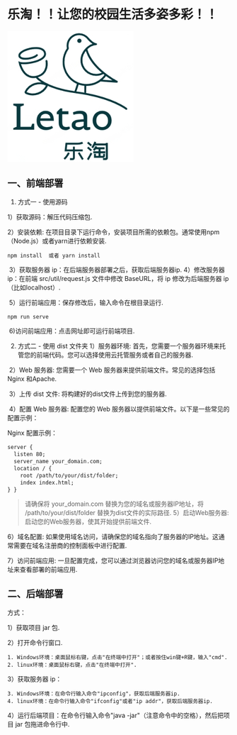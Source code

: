 

# 乐淘！！让您的校园生活多姿多彩！！

![商标](https://github.com/RYaNzzZ1/letao/blob/master/images/%E5%95%86%E6%A0%87.png)

## 一、前端部署

1. 方式一 - 使用源码

  1）获取源码：解压代码压缩包.

  2）安装依赖: 在项目目录下运行命令，安装项目所需的依赖包。通常使用npm（Node.js）或者yarn进行依赖安装.

```plain
npm install  或者 yarn install
```
​	3）获取服务器 ip：在后端服务器部署之后，获取后端服务器ip.
​	4）修改服务器 ip：在前端 src/util/request.js 文件中修改 BaseURL，将 ip 修改为后端服务器 ip（比如localhost）.

​	5）运行前端应用：保存修改后，输入命令在根目录运行.

```plain
npm run serve
```
​	6)访问前端应用：点击网址即可运行前端项目.

2. 方式二 - 使用 dist 文件夹
1）服务器环境: 首先，您需要一个服务器环境来托管您的前端代码。您可以选择使用云托管服务或者自己的服务器.

​	2）Web 服务器: 您需要一个 Web 服务器来提供前端文件。常见的选择包括 Nginx 和Apache.

​	3）上传 dist 文件: 将构建好的dist文件上传到您的服务器.

​	4）配置 Web 服务器: 配置您的 Web 服务器以提供前端文件。以下是一些常见的配置示例：

Nginx 配置示例：

```plain
server {     
  listen 80;    
  server_name your_domain.com;      
  location / {         
    root /path/to/your/dist/folder;         
    index index.html;    
} } 
```
>请确保将 your_domain.com 替换为您的域名或服务器IP地址，将 /path/to/your/dist/folder 替换为dist文件的实际路径.
5）启动Web服务器: 启动您的Web服务器，使其开始提供前端文件.

6）域名配置: 如果使用域名访问，请确保您的域名指向了服务器的IP地址。这通常需要在域名注册商的控制面板中进行配置.

7）访问前端应用: 一旦配置完成，您可以通过浏览器访问您的域名或服务器IP地址来查看部署的前端应用.

## 二、后端部署

方式：

1）获取项目 jar 包.

2）打开命令行窗口.

    1. Windows环境：桌面鼠标右键，点击"在终端中打开"；或者按住win键+R键，输入"cmd".
    2. linux环境：桌面鼠标右键，点击"在终端中打开".
3）获取服务器 ip：

    3. Windows环境：在命令行输入命令"ipconfig"，获取后端服务器ip.
    4. linux环境：在命令行输入命令"ifconfig"或者"ip addr"，获取后端服务器ip.
4）运行后端项目：在命令行输入命令"java -jar"（注意命令中的空格），然后把项目 jar 包拖进命令行中.

